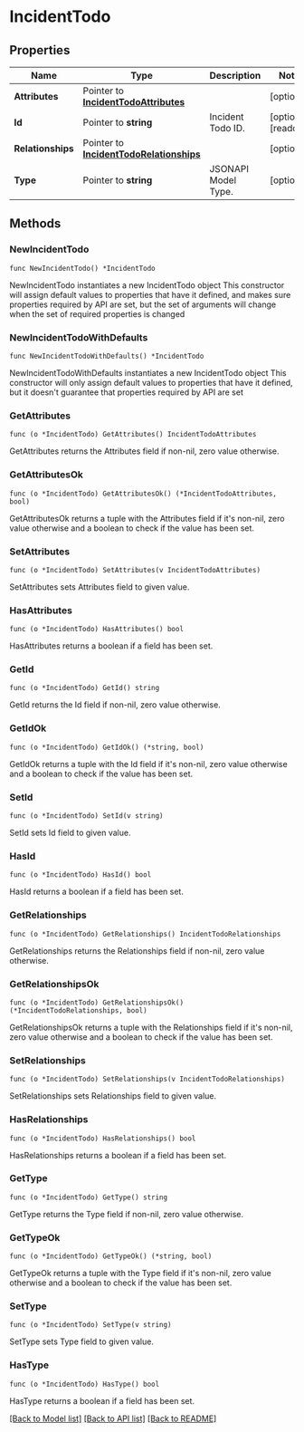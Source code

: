 # IncidentTodo

## Properties

Name | Type | Description | Notes
------------ | ------------- | ------------- | -------------
**Attributes** | Pointer to [**IncidentTodoAttributes**](IncidentTodo_attributes.md) |  | [optional] 
**Id** | Pointer to **string** | Incident Todo ID. | [optional] [readonly] 
**Relationships** | Pointer to [**IncidentTodoRelationships**](IncidentTodo_relationships.md) |  | [optional] 
**Type** | Pointer to **string** | JSONAPI Model Type. | [optional] 

## Methods

### NewIncidentTodo

`func NewIncidentTodo() *IncidentTodo`

NewIncidentTodo instantiates a new IncidentTodo object
This constructor will assign default values to properties that have it defined,
and makes sure properties required by API are set, but the set of arguments
will change when the set of required properties is changed

### NewIncidentTodoWithDefaults

`func NewIncidentTodoWithDefaults() *IncidentTodo`

NewIncidentTodoWithDefaults instantiates a new IncidentTodo object
This constructor will only assign default values to properties that have it defined,
but it doesn't guarantee that properties required by API are set

### GetAttributes

`func (o *IncidentTodo) GetAttributes() IncidentTodoAttributes`

GetAttributes returns the Attributes field if non-nil, zero value otherwise.

### GetAttributesOk

`func (o *IncidentTodo) GetAttributesOk() (*IncidentTodoAttributes, bool)`

GetAttributesOk returns a tuple with the Attributes field if it's non-nil, zero value otherwise
and a boolean to check if the value has been set.

### SetAttributes

`func (o *IncidentTodo) SetAttributes(v IncidentTodoAttributes)`

SetAttributes sets Attributes field to given value.

### HasAttributes

`func (o *IncidentTodo) HasAttributes() bool`

HasAttributes returns a boolean if a field has been set.

### GetId

`func (o *IncidentTodo) GetId() string`

GetId returns the Id field if non-nil, zero value otherwise.

### GetIdOk

`func (o *IncidentTodo) GetIdOk() (*string, bool)`

GetIdOk returns a tuple with the Id field if it's non-nil, zero value otherwise
and a boolean to check if the value has been set.

### SetId

`func (o *IncidentTodo) SetId(v string)`

SetId sets Id field to given value.

### HasId

`func (o *IncidentTodo) HasId() bool`

HasId returns a boolean if a field has been set.

### GetRelationships

`func (o *IncidentTodo) GetRelationships() IncidentTodoRelationships`

GetRelationships returns the Relationships field if non-nil, zero value otherwise.

### GetRelationshipsOk

`func (o *IncidentTodo) GetRelationshipsOk() (*IncidentTodoRelationships, bool)`

GetRelationshipsOk returns a tuple with the Relationships field if it's non-nil, zero value otherwise
and a boolean to check if the value has been set.

### SetRelationships

`func (o *IncidentTodo) SetRelationships(v IncidentTodoRelationships)`

SetRelationships sets Relationships field to given value.

### HasRelationships

`func (o *IncidentTodo) HasRelationships() bool`

HasRelationships returns a boolean if a field has been set.

### GetType

`func (o *IncidentTodo) GetType() string`

GetType returns the Type field if non-nil, zero value otherwise.

### GetTypeOk

`func (o *IncidentTodo) GetTypeOk() (*string, bool)`

GetTypeOk returns a tuple with the Type field if it's non-nil, zero value otherwise
and a boolean to check if the value has been set.

### SetType

`func (o *IncidentTodo) SetType(v string)`

SetType sets Type field to given value.

### HasType

`func (o *IncidentTodo) HasType() bool`

HasType returns a boolean if a field has been set.


[[Back to Model list]](../README.md#documentation-for-models) [[Back to API list]](../README.md#documentation-for-api-endpoints) [[Back to README]](../README.md)


